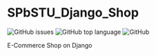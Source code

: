  # SPbSTU_Django_Shop

<img alt="GitHub issues" src="https://img.shields.io/github/issues/duxevy/SPbSTU_Django_Shop"></li>
<img alt="GitHub top language" src="https://img.shields.io/github/languages/top/duxevy/SPbSTU_Django_Shop"></li>
<img alt="GitHub" src="https://img.shields.io/github/license/duxevy/SPbSTU_Django_Shop"></li>

E-Commerce Shop on Django
